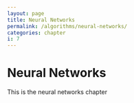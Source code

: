 ```yaml
---
layout: page
title: Neural Networks
permalink: /algorithms/neural-networks/
categories: chapter
i: 7
---
```


# Neural Networks
This is the neural networks chapter
